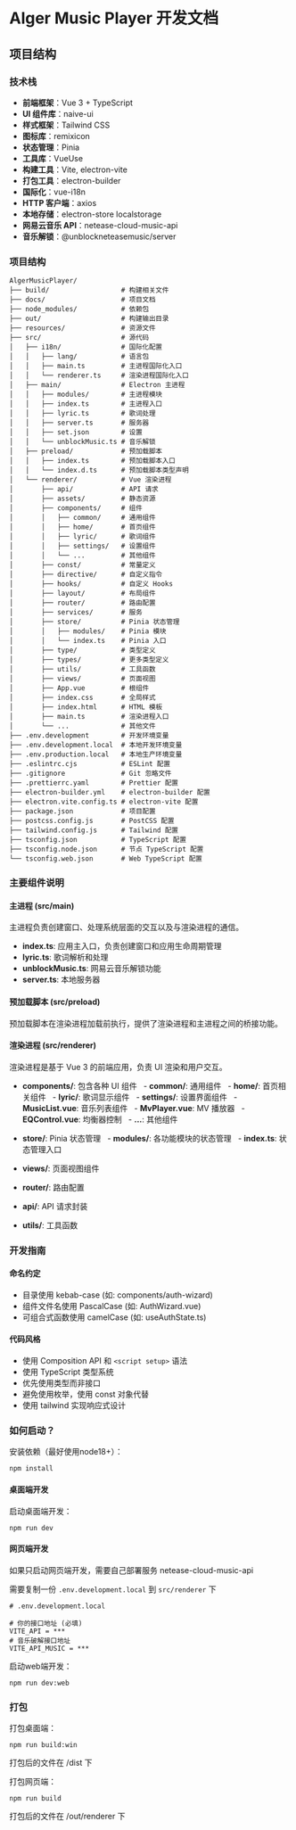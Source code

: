 # Alger Music Player 开发文档

## 项目结构

### 技术栈

- **前端框架**：Vue 3 + TypeScript
- **UI 组件库**：naive-ui
- **样式框架**：Tailwind CSS
- **图标库**：remixicon
- **状态管理**：Pinia
- **工具库**：VueUse
- **构建工具**：Vite, electron-vite
- **打包工具**：electron-builder
- **国际化**：vue-i18n
- **HTTP 客户端**：axios
- **本地存储**：electron-store localstorage
- **网易云音乐 API**：netease-cloud-music-api
- **音乐解锁**：@unblockneteasemusic/server

### 项目结构

```
AlgerMusicPlayer/
├── build/                  # 构建相关文件
├── docs/                   # 项目文档
├── node_modules/           # 依赖包
├── out/                    # 构建输出目录
├── resources/              # 资源文件
├── src/                    # 源代码
│   ├── i18n/               # 国际化配置
│   │   ├── lang/           # 语言包
│   │   ├── main.ts         # 主进程国际化入口
│   │   └── renderer.ts     # 渲染进程国际化入口
│   ├── main/               # Electron 主进程
│   │   ├── modules/        # 主进程模块
│   │   ├── index.ts        # 主进程入口
│   │   ├── lyric.ts        # 歌词处理
│   │   ├── server.ts       # 服务器
│   │   ├── set.json        # 设置
│   │   └── unblockMusic.ts # 音乐解锁
│   ├── preload/            # 预加载脚本
│   │   ├── index.ts        # 预加载脚本入口
│   │   └── index.d.ts      # 预加载脚本类型声明
│   └── renderer/           # Vue 渲染进程
│       ├── api/            # API 请求
│       ├── assets/         # 静态资源
│       ├── components/     # 组件
│       │   ├── common/     # 通用组件
│       │   ├── home/       # 首页组件
│       │   ├── lyric/      # 歌词组件
│       │   ├── settings/   # 设置组件
│       │   └── ...         # 其他组件
│       ├── const/          # 常量定义
│       ├── directive/      # 自定义指令
│       ├── hooks/          # 自定义 Hooks
│       ├── layout/         # 布局组件
│       ├── router/         # 路由配置
│       ├── services/       # 服务
│       ├── store/          # Pinia 状态管理
│       │   ├── modules/    # Pinia 模块
│       │   └── index.ts    # Pinia 入口
│       ├── type/           # 类型定义
│       ├── types/          # 更多类型定义
│       ├── utils/          # 工具函数
│       ├── views/          # 页面视图
│       ├── App.vue         # 根组件
│       ├── index.css       # 全局样式
│       ├── index.html      # HTML 模板
│       ├── main.ts         # 渲染进程入口
│       └── ...             # 其他文件
├── .env.development        # 开发环境变量
├── .env.development.local  # 本地开发环境变量
├── .env.production.local   # 本地生产环境变量
├── .eslintrc.cjs           # ESLint 配置
├── .gitignore              # Git 忽略文件
├── .prettierrc.yaml        # Prettier 配置
├── electron-builder.yml    # electron-builder 配置
├── electron.vite.config.ts # electron-vite 配置
├── package.json            # 项目配置
├── postcss.config.js       # PostCSS 配置
├── tailwind.config.js      # Tailwind 配置
├── tsconfig.json           # TypeScript 配置
├── tsconfig.node.json      # 节点 TypeScript 配置
└── tsconfig.web.json       # Web TypeScript 配置
```

### 主要组件说明

#### 主进程 (src/main)

主进程负责创建窗口、处理系统层面的交互以及与渲染进程的通信。

- **index.ts**: 应用主入口，负责创建窗口和应用生命周期管理
- **lyric.ts**: 歌词解析和处理
- **unblockMusic.ts**: 网易云音乐解锁功能
- **server.ts**: 本地服务器

#### 预加载脚本 (src/preload)

预加载脚本在渲染进程加载前执行，提供了渲染进程和主进程之间的桥接功能。

#### 渲染进程 (src/renderer)

渲染进程是基于 Vue 3 的前端应用，负责 UI 渲染和用户交互。

- **components/**: 包含各种 UI 组件
    - **common/**: 通用组件
    - **home/**: 首页相关组件
    - **lyric/**: 歌词显示组件
    - **settings/**: 设置界面组件
    - **MusicList.vue**: 音乐列表组件
    - **MvPlayer.vue**: MV 播放器
    - **EQControl.vue**: 均衡器控制
    - **...**: 其他组件

- **store/**: Pinia 状态管理
    - **modules/**: 各功能模块的状态管理
    - **index.ts**: 状态管理入口

- **views/**: 页面视图组件

- **router/**: 路由配置

- **api/**: API 请求封装

- **utils/**: 工具函数

### 开发指南

#### 命名约定

- 目录使用 kebab-case (如: components/auth-wizard)
- 组件文件名使用 PascalCase (如: AuthWizard.vue)
- 可组合式函数使用 camelCase (如: useAuthState.ts)

#### 代码风格

- 使用 Composition API 和 `<script setup>` 语法
- 使用 TypeScript 类型系统
- 优先使用类型而非接口
- 避免使用枚举，使用 const 对象代替
- 使用 tailwind 实现响应式设计

### 如何启动？

安装依赖（最好使用node18+）：

```
npm install
```

#### 桌面端开发

启动桌面端开发：

```
npm run dev
```

#### 网页端开发

如果只启动网页端开发，需要自己部署服务 netease-cloud-music-api

需要复制一份 `.env.development.local` 到 `src/renderer` 下

```
# .env.development.local

# 你的接口地址 (必填)
VITE_API = ***
# 音乐破解接口地址
VITE_API_MUSIC = ***
```

启动web端开发：

```
npm run dev:web
```

### 打包

打包桌面端：

```
npm run build:win
```

打包后的文件在 /dist 下

打包网页端：

```
npm run build
```

打包后的文件在 /out/renderer 下
